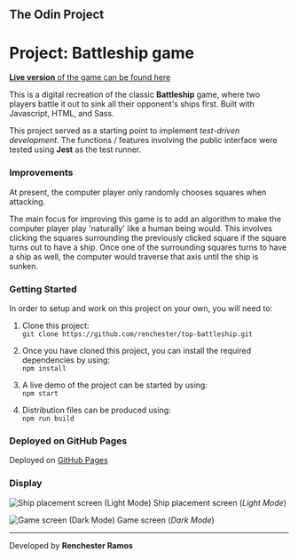 ## The Odin Project

# Project: Battleship game

[**Live version** of the game can be found here](https://renchester.github.io/top-battleship/)

This is a digital recreation of the classic **Battleship** game, where two players battle it out to sink all their opponent's ships first. Built with Javascript, HTML, and Sass.

This project served as a starting point to implement _test-driven development_. The functions / features involving the public interface were tested using **Jest** as the test runner.

### Improvements

At present, the computer player only randomly chooses squares when attacking.

The main focus for improving this game is to add an algorithm to make the computer player play 'naturally' like a human being would. This involves clicking the squares surrounding the previously clicked square if the square turns out to have a ship. Once one of the surrounding squares turns to have a ship as well, the computer would traverse that axis until the ship is sunken.

### Getting Started

In order to setup and work on this project on your own, you will need to:

1. Clone this project:  
   `git clone https://github.com/renchester/top-battleship.git`

2. Once you have cloned this project, you can install the required dependencies by using:  
   `npm install`

3. A live demo of the project can be started by using:  
   `npm start`

4. Distribution files can be produced using:  
   `npm run build`

### Deployed on GitHub Pages

Deployed on [GitHub Pages](https://pages.github.com/)

### Display

![Ship placement screen  (Light Mode)](/img/ship-placement-view-light-mode.png)
Ship placement screen (_Light Mode_)

![Game screen  (Dark Mode)](/img/game-view-dark-mode.png)
Game screen (_Dark Mode_)

---

Developed by **Renchester Ramos**
